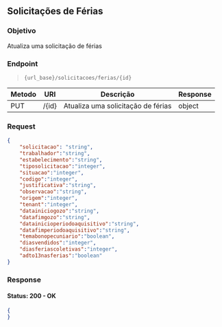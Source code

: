 ## Solicitações de Férias

### Objetivo

Atualiza uma solicitação de férias

### Endpoint

> `{url_base}/solicitacoes/ferias/{id}`

| Metodo  | URI               | Descrição                                                               | Response      |
|---------|-------------------|-------------------------------------------------------------------------|---------------|
| PUT     | /{id}             | Atualiza uma solicitação de férias                               | object        |


### Request
```json
{
    "solicitacao": "string",
    "trabalhador":"string",
    "estabelecimento":"string",
    "tiposolicitacao":"integer",
    "situacao":"integer",
    "codigo":"integer",
    "justificativa":"string",
    "observacao":"string",
    "origem":"integer",
    "tenant":"integer",
    "datainiciogozo":"string",
    "datafimgozo":"string",
    "datainicioperiodoaquisitivo":"string",
    "datafimperiodoaquisitivo":"string",
    "temabonopecuniario":"boolean",
    "diasvendidos":"integer",
    "diasferiascoletivas":"integer",
    "adto13nasferias":"boolean"
}   

```


### Response
#### Status: 200 - OK
```json
{
}   

```